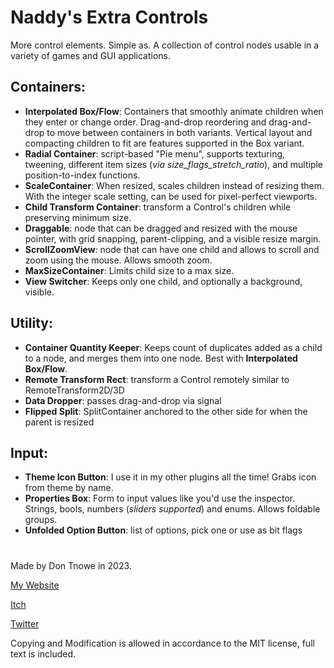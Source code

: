 # Naddy's Extra Controls

More control elements. Simple as.
A collection of control nodes usable in a variety of games and GUI applications.

## Containers:

- **Interpolated Box/Flow**: Containers that smoothly animate children when they enter or change order. Drag-and-drop reordering and drag-and-drop to move between containers in both variants. Vertical layout and compacting children to fit are features supported in the Box variant.
- **Radial Container**: script-based "Pie menu", supports texturing, tweening, different item sizes (*via size_flags_stretch_ratio*), and multiple position-to-index functions.
- **ScaleContainer**: When resized, scales children instead of resizing them. With the integer scale setting, can be used for pixel-perfect viewports.
- **Child Transform Container**: transform a Control's children while preserving minimum size.
- **Draggable**: node that can be dragged and resized with the mouse pointer, with grid snapping, parent-clipping, and a visible resize margin.
- **ScrollZoomView**: node that can have one child and allows to scroll and zoom using the mouse. Allows smooth zoom.
- **MaxSizeContainer**: Limits child size to a max size.
- **View Switcher**: Keeps only one child, and optionally a background, visible.

## Utility:

- **Container Quantity Keeper**: Keeps count of duplicates added as a child to a node, and merges them into one node. Best with **Interpolated Box/Flow**.
- **Remote Transform Rect**: transform a Control remotely similar to RemoteTransform2D/3D
- **Data Dropper**: passes drag-and-drop via signal
- **Flipped Split**: SplitContainer anchored to the other side for when the parent is resized

## Input:

- **Theme Icon Button**: I use it in my other plugins all the time! Grabs icon from theme by name.
- **Properties Box**: Form to input values like you'd use the inspector. Strings, bools, numbers (*sliders supported*) and enums. Allows foldable groups.
- **Unfolded Option Button**: list of options, pick one or use as bit flags

#

Made by Don Tnowe in 2023.

[My Website](https://redbladegames.netlify.app)

[Itch](https://don-tnowe.itch.io)

[Twitter](https://twitter.com/don_tnowe)

Copying and Modification is allowed in accordance to the MIT license, full text is included.
